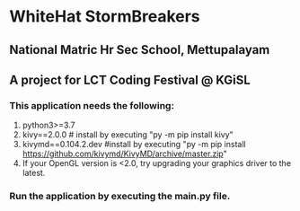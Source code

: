 # WhiteHat StormBreakers
## National Matric Hr Sec School, Mettupalayam
## A project for LCT Coding Festival @ KGiSL


### This applicatíon needs the following:

1) python3>=3.7
2) kivy==2.0.0   # install by executing "py -m pip install kivy"
3) kivymd==0.104.2.dev   #install by executing "py -m pip install https://github.com/kivymd/KivyMD/archive/master.zip"
4) If your OpenGL version is <2.0, try upgrading your graphics driver to the latest.


### Run the application by executing the main.py file.
